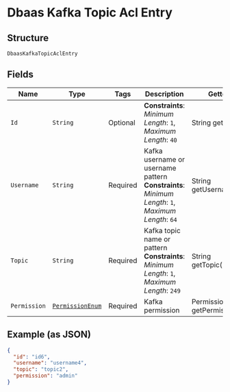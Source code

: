 
# Dbaas Kafka Topic Acl Entry

## Structure

`DbaasKafkaTopicAclEntry`

## Fields

| Name | Type | Tags | Description | Getter | Setter |
|  --- | --- | --- | --- | --- | --- |
| `Id` | `String` | Optional | **Constraints**: *Minimum Length*: `1`, *Maximum Length*: `40` | String getId() | setId(String id) |
| `Username` | `String` | Required | Kafka username or username pattern<br>**Constraints**: *Minimum Length*: `1`, *Maximum Length*: `64` | String getUsername() | setUsername(String username) |
| `Topic` | `String` | Required | Kafka topic name or pattern<br>**Constraints**: *Minimum Length*: `1`, *Maximum Length*: `249` | String getTopic() | setTopic(String topic) |
| `Permission` | [`PermissionEnum`](../../doc/models/permission-enum.md) | Required | Kafka permission | PermissionEnum getPermission() | setPermission(PermissionEnum permission) |

## Example (as JSON)

```json
{
  "id": "id6",
  "username": "username4",
  "topic": "topic2",
  "permission": "admin"
}
```

